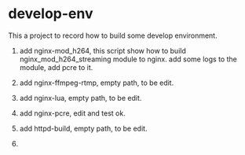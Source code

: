 # develop-env

This a project to record how to build some develop environment.

1. add nginx-mod_h264, this script show how to build nginx_mod_h264_streaming module to nginx. add some logs to the module, add pcre to it.

2. add nginx-ffmpeg-rtmp,  empty path, to be edit.

3. add nginx-lua, empty path, to be edit.

4. add nginx-pcre, edit and test ok.

5. add httpd-build, empty path, to be edit.

6. 




